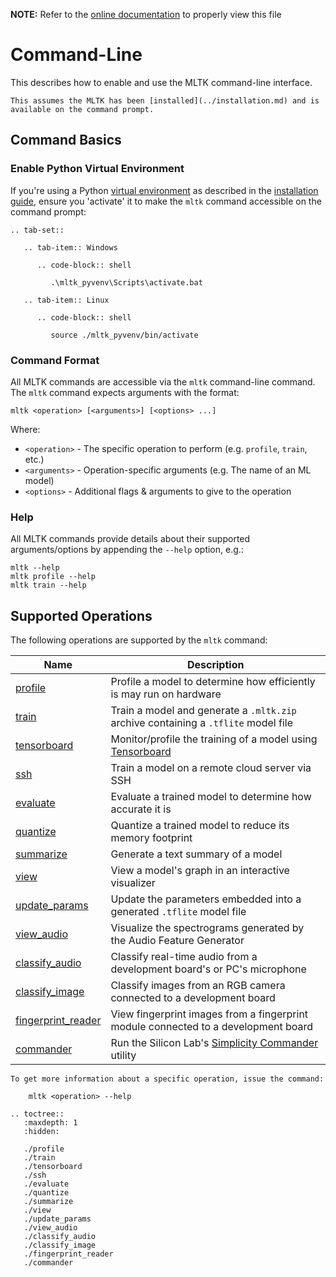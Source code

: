 __NOTE:__ Refer to the [online documentation](https://siliconlabs.github.io/mltk) to properly view this file
# Command-Line 

This describes how to enable and use the MLTK command-line interface.

```{note} 
This assumes the MLTK has been [installed](../installation.md) and is available on the command prompt.  
```

## Command Basics

### Enable Python Virtual Environment

If you're using a Python [virtual environment](https://docs.python.org/3/tutorial/venv.html) as described in the [installation guide](../installation.md), ensure you 'activate' it to make the `mltk` command accessible on the command prompt:

```{eval-rst}
.. tab-set::

   .. tab-item:: Windows

      .. code-block:: shell

         .\mltk_pyvenv\Scripts\activate.bat

   .. tab-item:: Linux

      .. code-block:: shell

         source ./mltk_pyvenv/bin/activate
```

### Command Format

All MLTK commands are accessible via the `mltk` command-line command.  
The `mltk` command expects arguments with the format:

```shell
mltk <operation> [<arguments>] [<options> ...]
```
Where:  
- `<operation>` - The specific operation to perform (e.g. `profile`, `train`, etc.)
- `<arguments>` - Operation-specific arguments (e.g. The name of an ML model)
- `<options>` - Additional flags & arguments to give to the operation

### Help

All MLTK commands provide details about their supported arguments/options by appending the `--help` option, e.g.:

```shell
mltk --help
mltk profile --help
mltk train --help
```

## Supported Operations

The following operations are supported by the `mltk` command:

| Name                                                                                                    | Description                                                                                                                                              |
| ------------------------------------------------------------------------------------------------------- | -------------------------------------------------------------------------------------------------------------------------------------------------------- |
| [profile](https://siliconlabs.github.io/mltk/docs/command_line/profile.html)                           | Profile a model to determine how efficiently is may run on hardware                                                                                      |
| [train](https://siliconlabs.github.io/mltk/docs/command_line/train.html)                             | Train a model and generate a `.mltk.zip` archive containing a `.tflite` model file                                                                       |
| [tensorboard](https://siliconlabs.github.io/mltk/docs/command_line/tensorboard.html)               | Monitor/profile the training of a model using [Tensorboard](https://www.tensorflow.org/tensorboard/get_started)                                          |
| [ssh](https://siliconlabs.github.io/mltk/docs/command_line/ssh.html)                       | Train a model on a remote cloud server via SSH                                                                                                           |
| [evaluate](https://siliconlabs.github.io/mltk/docs/command_line/evaluate.html)                        | Evaluate a trained model to determine how accurate it is                                                                                                 |
| [quantize](https://siliconlabs.github.io/mltk/docs/command_line/quantize.html)                      | Quantize a trained model to reduce its memory footprint                                                                                                  |
| [summarize](https://siliconlabs.github.io/mltk/docs/command_line/summarize.html)                          | Generate a text summary of a model                                                                                                                       |
| [view](https://siliconlabs.github.io/mltk/docs/command_line/view.html)                            | View a model's graph in an interactive visualizer                                                                                                        |
| [update_params](https://siliconlabs.github.io/mltk/docs/command_line/update_params.html)                   | Update the parameters embedded into a generated `.tflite` model file                                                                                     |
| [view_audio](https://siliconlabs.github.io/mltk/docs/command_line/view_audio.html)                        | Visualize the spectrograms generated by the Audio Feature Generator                                                                                      |
| [classify_audio](https://siliconlabs.github.io/mltk/docs/command_line/classify_audio.html)                    | Classify real-time audio from a development board's or PC's microphone                                                                                   |
| [classify_image](https://siliconlabs.github.io/mltk/docs/command_line/classify_image.html)           | Classify images from an RGB camera connected to a development board                                                                                      |
| [fingerprint_reader](https://siliconlabs.github.io/mltk/docs/command_line/fingerprint_reader.html) | View fingerprint images from a fingerprint module connected to a development board                                                                       |
| [commander](https://siliconlabs.github.io/mltk/docs/command_line/commander.html)         | Run the Silicon Lab's [Simplicity Commander](https://www.silabs.com/documents/public/user-guides/ug162-simplicity-commander-reference-guide.pdf) utility |


```{note}
To get more information about a specific operation, issue the command:  

    mltk <operation> --help
```


```{eval-rst}
.. toctree::
   :maxdepth: 1
   :hidden:

   ./profile
   ./train
   ./tensorboard
   ./ssh
   ./evaluate
   ./quantize
   ./summarize
   ./view
   ./update_params
   ./view_audio
   ./classify_audio
   ./classify_image
   ./fingerprint_reader
   ./commander
```